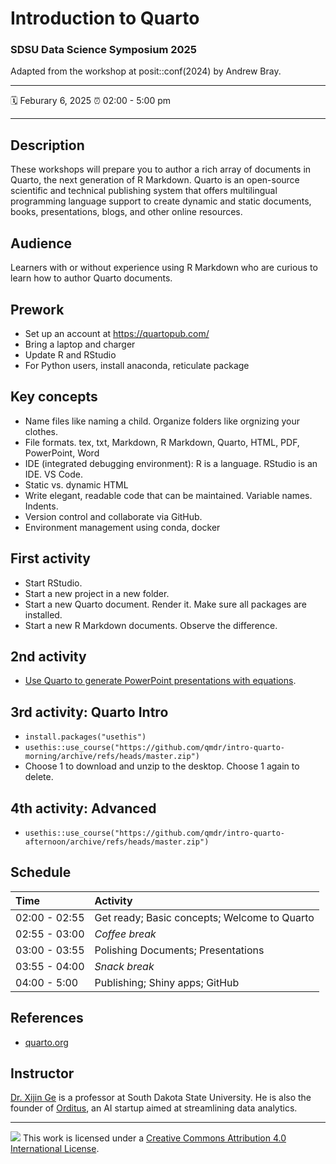 Introduction to Quarto
================

### SDSU Data Science Symposium 2025

Adapted from the workshop at posit::conf(2024)   by Andrew Bray.

-----

:spiral_calendar: Feburary 6, 2025 
:alarm_clock:     02:00 - 5:00 pm


-----

## Description

These workshops will prepare you to author a rich array of documents in Quarto, the next generation of R Markdown. Quarto is an open-source scientific and technical publishing system that offers multilingual programming language support to create dynamic and static documents, books, presentations, blogs, and other online resources.

## Audience

Learners with or without experience using R Markdown who are curious to learn how to author Quarto documents.

## Prework

- Set up an account at https://quartopub.com/
- Bring a laptop and charger
- Update R and RStudio
- For Python users, install anaconda, reticulate package

## Key concepts

- Name files like naming a child. Organize folders like orgnizing your clothes.
- File formats.    tex,  txt,  Markdown, R Markdown, Quarto, HTML, PDF, PowerPoint, Word
- IDE (integrated debugging environment): R is a language. RStudio is an IDE. VS Code.
- Static vs. dynamic HTML
- Write elegant, readable code that can be maintained. Variable names. Indents.
- Version control and collaborate via GitHub.
- Environment management using conda, docker

## First activity

- Start RStudio.
- Start a new project in a new folder.
- Start a new Quarto document. Render it. Make sure all packages are installed.
- Start a new R Markdown documents. Observe the difference.

## 2nd activity

- [Use Quarto to generate PowerPoint presentations with equations](https://www.ge-lab.org/2024/12/03/generating-powerpoint-presentations-in-minutes/).


## 3rd activity: Quarto Intro

-  ``` install.packages("usethis") ```
- ``` usethis::use_course("https://github.com/qmdr/intro-quarto-morning/archive/refs/heads/master.zip") ```
- Choose 1 to download and unzip to the desktop. Choose 1 again to delete.

## 4th activity: Advanced

- ```usethis::use_course("https://github.com/qmdr/intro-quarto-afternoon/archive/refs/heads/master.zip")```

## Schedule

| Time          | Activity         |
| :------------ | :--------------- |
| 02:00 - 02:55 | Get ready; Basic concepts; Welcome to Quarto        |
| 02:55 - 03:00 | *Coffee break*   |
| 03:00 - 03:55 | Polishing Documents; Presentations        |
| 03:55 - 04:00 | *Snack break*    |
| 04:00 - 5:00 | Publishing; Shiny apps; GitHub        |


## References

- [quarto.org](https://quarto.org/)


## Instructor

[Dr. Xijin Ge](https://www.sdstate.edu/directory/xijin-ge) is a professor at South Dakota State University. He is also the founder of [Orditus](https://orditus.com), an AI startup aimed at streamlining  data analytics.

-----

![](https://i.creativecommons.org/l/by/4.0/88x31.png) This work is
licensed under a [Creative Commons Attribution 4.0 International
License](https://creativecommons.org/licenses/by/4.0/).
